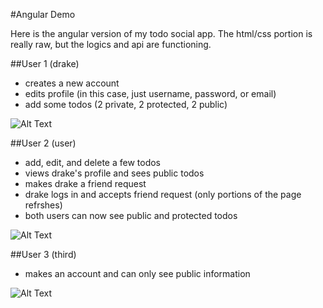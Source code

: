 #Angular Demo

Here is the angular version of my todo social app. 
The html/css portion is really raw, but the logics and api are functioning.

##User 1 (drake)
  - creates a new account
  - edits profile (in this case, just username, password, or email)
  - add some todos (2 private, 2 protected, 2 public)

![Alt Text](http://i.giphy.com/l2SpPoktJgJ7qmB0s.gif)

##User 2 (user)
  - add, edit, and delete a few todos
  - views drake's profile and sees public todos
  - makes drake a friend request
  - drake logs in and accepts friend request (only portions of the page refrshes)
  - both users can now see public and protected todos
  
![Alt Text](http://i.giphy.com/l2Sq8Caks1DURLZsI.gif)
  
##User 3 (third)
  - makes an account and can only see public information
  
![Alt Text](http://i.giphy.com/26ufon1uB3FxHkFQk.gif)
